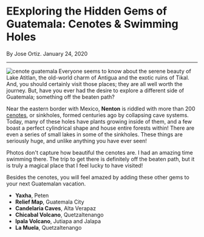 # EExploring the Hidden Gems of Guatemala: Cenotes & Swimming Holes
By Jose Ortiz. January 24, 2020
***
![cenote guatemala](https://www.guatemala.com/fotos/201707/Cenotes-de-Oxnajab2-885x500.jpg)
Everyone seems to know about the serene beauty of Lake Atitlan, the old-world charm of Antigua and the exotic ruins of Tikal. And, you should certainly visit those places; they are all well worth the journey. But, have you ever had the desire to explore a different side of Guatemala; something off the beaten path?

Near the eastern border with Mexico, **Nenton** is riddled with more than 200 [cenotes](https://en.wikipedia.org/wiki/Cenote), or sinkholes, formed centuries ago by collapsing cave systems. Today, many of these holes have plants growing inside of them, and a few boast a perfect cylindrical shape and house entire forests within! There are even a series of small lakes in some of the sinkholes. These things are seriously huge, and unlike anything you have ever seen!

Photos don't capture how beautiful the cenotes are. I had an amazing time swimming there. The trip to get there is definitely off the beaten path, but it is truly a magical place that I feel lucky to have visited!

Besides the cenotes, you will feel amazed by adding these other gems to your next Guatemalan vacation.

- **Yaxha**, Peten
- **Relief Map**, Guatemala City
- **Candelaria Caves**, Alta Verapaz
- **Chicabal Volcano**, Quetzaltenango
- **Ipala Volcano**, Jutiapa and Jalapa
- **La Muela**, Quetzaltenango

